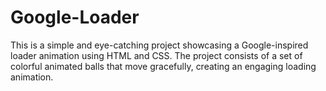 # Google-Loader
This is a simple and eye-catching project showcasing a Google-inspired loader animation using HTML and CSS. The project consists of a set of colorful animated balls that move gracefully, creating an engaging loading animation.
